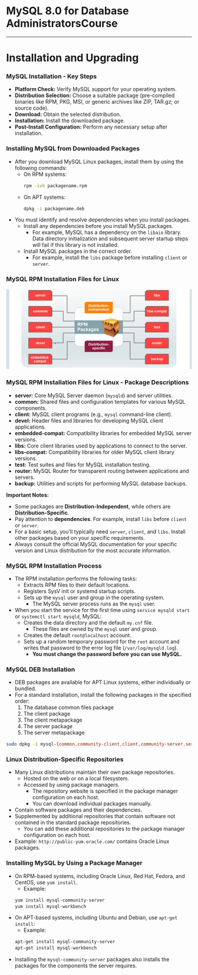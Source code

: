 # MySQL 8.0 for Database AdministratorsCourse

---

# Installation and Upgrading

### MySQL Installation - Key Steps

* **Platform Check:** Verify MySQL support for your operating system.
* **Distribution Selection:** Choose a suitable package (pre-compiled binaries like RPM, PKG, MSI, or generic archives like ZIP, TAR.gz; or source code).
* **Download:** Obtain the selected distribution.
* **Installation:** Install the downloaded package.
* **Post-Install Configuration:** Perform any necessary setup after installation.

### Installing MySQL from Downloaded Packages

* After you download MySQL Linux packages, install them by using the following commands:
    * On RPM systems:
        ```bash
        rpm -ivh packagename.rpm
        ```
    * On APT systems:
        ```bash
        dpkg -i packagename.deb
        ```
* You must identify and resolve dependencies when you install packages.
    * Install any dependencies before you install MySQL packages.
        * For example, MySQL has a dependency on the `libaio` library. Data directory initialization and subsequent server startup steps will fail if this library is not installed.
    * Install MySQL packages in the correct order.
        * For example, install the `libs` package before installing `client` or `server`.

### MySQL RPM Installation Files for Linux

![alt text](image-1.png)

### MySQL RPM Installation Files for Linux - Package Descriptions

* **server:** Core MySQL Server daemon (`mysqld`) and server utilities.
* **common:** Shared files and configuration templates for various MySQL components.
* **client:** MySQL client programs (e.g., `mysql` command-line client).
* **devel:** Header files and libraries for developing MySQL client applications.
* **embedded-compat:** Compatibility libraries for embedded MySQL server versions.
* **libs:** Core client libraries used by applications to connect to the server.
* **libs-compat:** Compatibility libraries for older MySQL client library versions.
* **test:** Test suites and files for MySQL installation testing.
* **router:** MySQL Router for transparent routing between applications and servers.
* **backup:** Utilities and scripts for performing MySQL database backups.

**Important Notes:**

* Some packages are **Distribution-Independent**, while others are **Distribution-Specific**.
* Pay attention to **dependencies**. For example, install `libs` before `client` or `server`.
* For a basic setup, you'll typically need `server`, `client`, and `libs`. Install other packages based on your specific requirements.
* Always consult the official MySQL documentation for your specific version and Linux distribution for the most accurate information.

### MySQL RPM Installation Process

* The RPM installation performs the following tasks:
    * Extracts RPM files to their default locations.
    * Registers SysV init or systemd startup scripts.
    * Sets up the `mysql` user and group in the operating system.
        * The MySQL server process runs as the `mysql` user.
* When you start the service for the first time using `service mysqld start` or `systemctl start mysqld`, MySQL:
    * Creates the data directory and the default `my.cnf` file.
        * These files are owned by the `mysql` user and group.
    * Creates the default `root@localhost` account.
    * Sets up a random temporary password for the `root` account and writes that password to the error log file (`/var/log/mysqld.log`).
        * **You must change the password before you can use MySQL.**


### MySQL DEB Installation

* DEB packages are available for APT Linux systems, either individually or bundled.
* For a standard installation, install the following packages in the specified order:
    1. The database common files package
    2. The client package
    3. The client metapackage
    4. The server package
    5. The server metapackage

```bash
sudo dpkg -i mysql-{common,community-client,client,community-server,server}_*.deb
```

### Linux Distribution-Specific Repositories

* Many Linux distributions maintain their own package repositories.
    * Hosted on the web or on a local filesystem.
    * Accessed by using package managers.
        * The repository website is specified in the package manager configuration on each host.
        * You can download individual packages manually.
* Contain software packages and their dependencies.
* Supplemented by additional repositories that contain software not contained in the standard package repositories.
    * You can add these additional repositories to the package manager configuration on each host.
* Example: `http://public-yum.oracle.com/` contains Oracle Linux packages.

### Installing MySQL by Using a Package Manager

* On RPM-based systems, including Oracle Linux, Red Hat, Fedora, and CentOS, use `yum install`.
    * Example:
    ```bash
    yum install mysql-community-server
    yum install mysql-workbench
    ```
* On APT-based systems, including Ubuntu and Debian, use `apt-get install`:
    * Example:
    ```bash
    apt-get install mysql-community-server
    apt-get install mysql-workbench
    ```
* Installing the `mysql-community-server` packages also installs the packages for the components the server requires.


